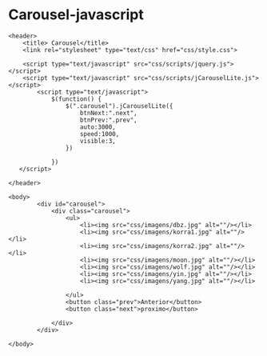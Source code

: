 # Carousel-javascript
<!DOCTYPE html>
<html>

    <header>
    	<title> Carousel</title>    
    	<link rel="stylesheet" type="text/css" href="css/style.css">	
		
		<script type="text/javascript" src="css/scripts/jquery.js"></script>
		<script type="text/javascript" src="css/scripts/jCarouselLite.js"></script>
			<script type="text/javascript">
				$(function() {
					$(".carousel").jCarouselLite({
						btnNext:".next",
						btnPrev:".prev",
						auto:3000,
						speed:1000,
						visible:3,
					})
 
				})
	   </script>
		
    </header>
	
    <body>
			<div id="carousel">
				<div class="carousel">
					<ul>
						<li><img src="css/imagens/dbz.jpg" alt=""/></li>
						<li><img src="css/imagens/korra1.jpg" alt=""/></li>
						<li><img src="css/imagens/korra2.jpg" alt=""/></li>
						<li><img src="css/imagens/moon.jpg" alt=""/></li>
						<li><img src="css/imagens/wolf.jpg" alt=""/></li>
						<li><img src="css/imagens/yin.jpg" alt=""/></li>
						<li><img src="css/imagens/yang.jpg" alt=""/></li>
						
					</ul>
					<button class="prev">Anterior</button>
					<button class="next">proximo</button>
			
				</div>	
			</div>
	
	</body>

</html>
